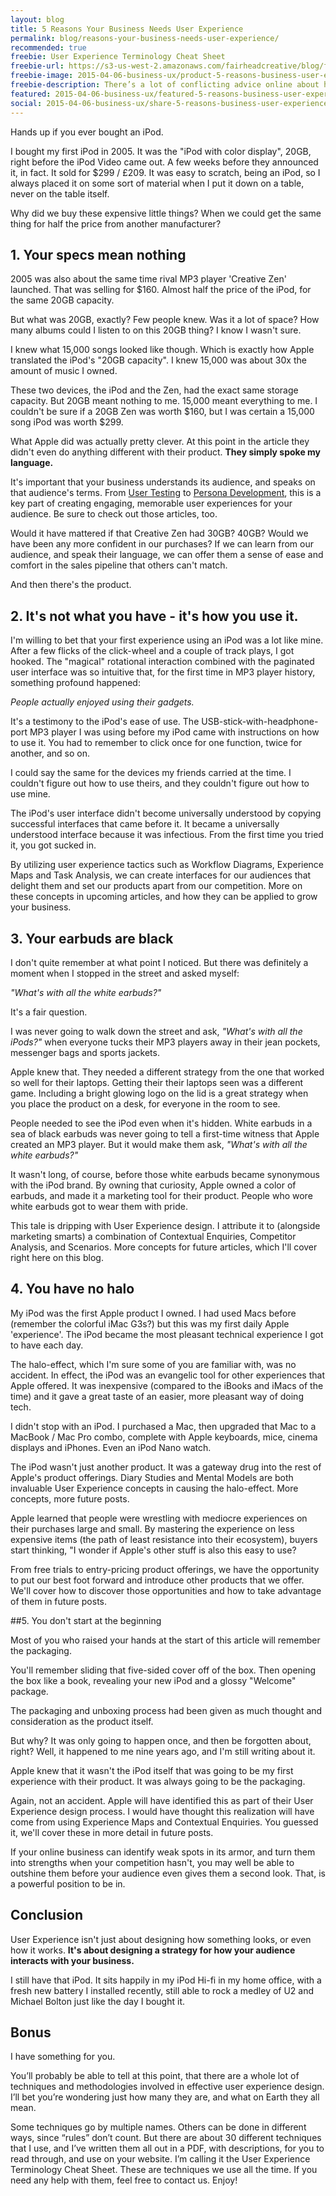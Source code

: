 ```yaml
---
layout: blog
title: 5 Reasons Your Business Needs User Experience
permalink: blog/reasons-your-business-needs-user-experience/
recommended: true
freebie: User Experience Terminology Cheat Sheet
freebie-url: https://s3-us-west-2.amazonaws.com/fairheadcreative/blog/freebie-user-experience-terminology.pdf
freebie-image: 2015-04-06-business-ux/product-5-reasons-business-user-experience.png
freebie-description: There’s a lot of conflicting advice online about how to better reach your audience. This cheat sheet will show you factual, tried and tested tricks that experience UX practitioners use.
featured: 2015-04-06-business-ux/featured-5-reasons-business-user-experience.jpg
social: 2015-04-06-business-ux/share-5-reasons-business-user-experience.jpg
---
```

Hands up if you ever bought an iPod.

I bought my first iPod in 2005. It was the "iPod with color display", 20GB, right before the iPod Video came out. A few weeks before they announced it, in fact. It sold for $299 / £209. It was easy to scratch, being an iPod, so I  always placed it on some sort of material when I put it down on a table, never on the table itself.

Why did we buy these expensive little things? When we could get the same thing for half the price from another manufacturer?
<!--more-->

## 1. Your specs mean nothing

2005 was also about the same time rival MP3 player 'Creative Zen' launched. That was selling for $160. Almost half the price of the iPod, for the same 20GB capacity.

But what was 20GB, exactly? Few people knew. Was it a lot of space? How many albums could I listen to on this 20GB thing? I know I wasn't sure.

I knew what 15,000 songs looked like though. Which is exactly how Apple translated the iPod's "20GB capacity". I knew 15,000 was about 30x the amount of music I owned.

These two devices, the iPod and the Zen, had the exact same storage capacity. But 20GB meant nothing to me. 15,000 meant everything to me. I couldn't be sure if a 20GB Zen was worth $160, but I was certain a 15,000 song iPod was worth $299.

What Apple did was actually pretty clever. At this point in the article they didn't even do anything different with their product. **They simply spoke my language.**

It's important that your business understands its audience, and speaks on that audience's terms. From <a href="/blog/user-testing/" title="How You Can Use User Testing to Quickly Find Weaknesses In Your Website">User Testing</a> to <a href="/blog/persona-development/" title="Your Profitable Path to Powerful Personas">Persona Development</a>, this is a key part of creating engaging, memorable user experiences for your audience. Be sure to check out those articles, too.

Would it have mattered if that Creative Zen had 30GB? 40GB? Would we have been any more confident in our purchases? If we can learn from our audience, and speak their language, we can offer them a sense of ease and comfort in the sales pipeline that others can't match.

And then there's the product.

## 2. It's not what you have - it's how you use it.

I'm willing to bet that your first experience using an iPod was a lot like mine. After a few flicks of the click-wheel and a couple of track plays, I got hooked. The "magical" rotational interaction combined with the paginated user interface was so intuitive that, for the first time in MP3 player history, something profound happened:

*People actually enjoyed using their gadgets.*

It's a testimony to the iPod's ease of use. The USB-stick-with-headphone-port MP3 player I was using before my iPod came with instructions on how to use it. You had to remember to click once for one function, twice for another, and so on.

I could say the same for the devices my friends carried at the time. I couldn't figure out how to use theirs, and they couldn't figure out how to use mine.

The iPod's user interface didn't become universally understood by copying successful interfaces that came before it. It became a universally understood interface because it was infectious. From the first time you tried it, you got sucked in.

By utilizing user experience tactics such as Workflow Diagrams, Experience Maps and Task Analysis, we can create interfaces for our audiences that delight them and set our products apart from our competition. More on these concepts in upcoming articles, and how they can be applied to grow your business.

## 3. Your earbuds are black

I don't quite remember at what point I noticed. But there was definitely a moment when I stopped in the street and asked myself:

*"What's with all the white earbuds?"*

It's a fair question.

I was never going to walk down the street and ask, *"What's with all the iPods?"* when everyone tucks their MP3 players away in their jean pockets, messenger bags and sports jackets.

Apple knew that. They needed a different strategy from the one that worked so well for their laptops. Getting their their laptops seen was a different game. Including a bright glowing logo on the lid is a great strategy when you place the product on a desk, for everyone in the room to see.

People needed to see the iPod even when it's hidden. White earbuds in a sea of black earbuds was never going to tell a first-time witness that Apple created an MP3 player. But it would make them ask, *"What's with all the white earbuds?"*

It wasn't long, of course, before those white earbuds became synonymous with the iPod brand. By owning that curiosity, Apple owned a color of earbuds, and made it a marketing tool for their product. People who wore white earbuds got to wear them with pride.

This tale is dripping with User Experience design. I attribute it to (alongside marketing smarts) a combination of Contextual Enquiries, Competitor Analysis, and Scenarios. More concepts for future articles, which I'll cover right here on this blog.

## 4. You have no halo

My iPod was the first Apple product I owned. I had used Macs before (remember the colorful iMac G3s?) but this was my first daily Apple 'experience'. The iPod became the most pleasant technical experience I got to have each day.

The halo-effect, which I'm sure some of you are familiar with, was no accident. In effect, the iPod was an evangelic tool for other experiences that Apple offered. It was inexpensive (compared to the iBooks and iMacs of the time) and it gave a great taste of an easier, more pleasant way of doing tech.

I didn't stop with an iPod. I purchased a Mac, then upgraded that Mac to a MacBook / Mac Pro combo, complete with Apple keyboards, mice, cinema displays and iPhones. Even an iPod Nano watch.

The iPod wasn't just another product. It was a gateway drug into the rest of Apple's product offerings. Diary Studies and Mental Models are both invaluable User Experience concepts in causing the halo-effect. More concepts, more future posts.

Apple learned that people were wrestling with mediocre experiences on their purchases large and small. By mastering the experience on less expensive items (the path of least resistance into their ecosystem), buyers start thinking, "I wonder if Apple's other stuff is also this easy to use?

From free trials to entry-pricing product offerings, we have the opportunity to put our best foot forward and introduce other products that we offer. We'll cover how to discover those opportunities and how to take advantage of them in future posts.

##5. You don't start at the beginning

Most of you who raised your hands at the start of this article will remember the packaging.

You'll remember sliding that five-sided cover off of the box. Then opening the box like a book, revealing your new iPod and a glossy "Welcome" package.

The packaging and unboxing process had been given as much thought and consideration as the product itself.

But why? It was only going to happen once, and then be forgotten about, right? Well, it happened to me nine years ago, and I'm still writing about it.

Apple knew that it wasn't the iPod itself that was going to be my first experience with their product. It was always going to be the packaging.

Again, not an accident. Apple will have identified this as part of their User Experience design process. I would have thought this realization will have come from using Experience Maps and Contextual Enquiries. You guessed it, we'll cover these in more detail in future posts.

If your online business can identify weak spots in its armor, and turn them into strengths when your competition hasn't, you may well be able to outshine them before your audience even gives them a second look. That, is a powerful position to be in.

## Conclusion

User Experience isn't just about designing how something looks, or even how it works. **It's about designing a strategy for how your audience interacts with your business.**

I still have that iPod. It sits happily in my iPod Hi-fi in my home office, with a fresh new battery I installed recently, still able to rock a medley of U2 and Michael Bolton just like the day I bought it.

## Bonus

I have something for you.

You’ll probably be able to tell at this point, that there are a whole lot of techniques and methodologies involved in effective user experience design. I’ll bet you’re wondering just how many they are, and what on Earth they all mean.

Some techniques go by multiple names. Others can be done in different ways, since “rules” don’t count. But there are about 30 different techniques that I use, and I’ve written them all out in a PDF, with descriptions, for you to read through, and use on your website. I’m calling it the User Experience Terminology Cheat Sheet. These are techniques we use all the time. If you need any help with them, feel free to contact us. Enjoy!

